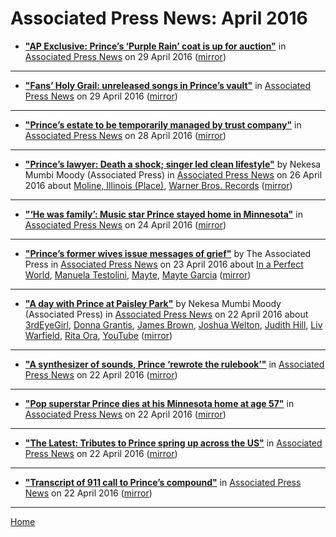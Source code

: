 # Associated Press News: April 2016

 - [**"AP Exclusive: Prince’s ‘Purple Rain’ coat is up for auction"**](https://www.apnews.com/8110dcbaa6714d75a12db043ff989975) in [Associated Press News](https://www.apnews.com/) on 29 April 2016 ([mirror](https://web.archive.org/web/*/https://www.apnews.com/8110dcbaa6714d75a12db043ff989975))

----

 - [**"Fans’ Holy Grail: unreleased songs in Prince’s vault"**](https://www.apnews.com/73b9ba74daa4423bb36ac62d4655a71b) in [Associated Press News](https://www.apnews.com/) on 29 April 2016 ([mirror](https://web.archive.org/web/*/https://www.apnews.com/73b9ba74daa4423bb36ac62d4655a71b))

----

 - [**"Prince’s estate to be temporarily managed by trust company"**](https://www.apnews.com/606153a12f3041b8b76186c824538183) in [Associated Press News](https://www.apnews.com/) on 28 April 2016 ([mirror](https://web.archive.org/web/*/https://www.apnews.com/606153a12f3041b8b76186c824538183))

----

 - [**"Prince’s lawyer: Death a shock; singer led clean lifestyle"**](https://www.apnews.com/18fe9c0f0a124d55a91156e8c1865ab6) by Nekesa Mumbi Moody (Associated Press) in [Associated Press News](https://www.apnews.com/) on 26 April 2016 about [Moline, Illinois (Place)](../../topics/place/moline-illinois/index.md), [Warner Bros. Records](../../topics/warner-bros-records/index.md) ([mirror](https://web.archive.org/web/*/https://www.apnews.com/18fe9c0f0a124d55a91156e8c1865ab6))

----

 - [**"‘He was family’: Music star Prince stayed home in Minnesota"**](https://www.apnews.com/00078308adec4acdbf4aa8e5fe8f8729) in [Associated Press News](https://www.apnews.com/) on 24 April 2016 ([mirror](https://web.archive.org/web/*/https://www.apnews.com/00078308adec4acdbf4aa8e5fe8f8729))

----

 - [**"Prince’s former wives issue messages of grief"**](https://apnews.com/e1248c7300a445e0a07e438cf492a4c4) by The Associated Press in [Associated Press News](https://www.apnews.com/) on 23 April 2016 about [In a Perfect World](../../topics/in-a-perfect-world/index.md), [Manuela Testolini](../../topics/manuela-testolini/index.md), [Mayte](../../topics/mayte/index.md), [Mayte Garcia](../../topics/mayte-garcia/index.md) ([mirror](https://web.archive.org/web/*/https://apnews.com/e1248c7300a445e0a07e438cf492a4c4))

----

 - [**"A day with Prince at Paisley Park"**](https://apnews.com/948911d73f9941fd938df975a3dc5f6f) by Nekesa Mumbi Moody (Associated Press) in [Associated Press News](https://www.apnews.com/) on 22 April 2016 about [3rdEyeGirl](../../topics/3rdeyegirl/index.md), [Donna Grantis](../../topics/donna-grantis/index.md), [James Brown](../../topics/james-brown/index.md), [Joshua Welton](../../topics/joshua-welton/index.md), [Judith Hill](../../topics/judith-hill/index.md), [Liv Warfield](../../topics/liv-warfield/index.md), [Rita Ora](../../topics/rita-ora/index.md), [YouTube](../../topics/youtube/index.md) ([mirror](https://web.archive.org/web/*/https://apnews.com/948911d73f9941fd938df975a3dc5f6f))

----

 - [**"A synthesizer of sounds, Prince ‘rewrote the rulebook’"**](https://apnews.com/c07d6a9a2752405fa8ed91e8d949806a) in [Associated Press News](https://www.apnews.com/) on 22 April 2016 ([mirror](https://web.archive.org/web/*/https://apnews.com/c07d6a9a2752405fa8ed91e8d949806a))

----

 - [**"Pop superstar Prince dies at his Minnesota home at age 57"**](https://www.apnews.com/b9e3df0421a04344835cd4fac7680c24) in [Associated Press News](https://www.apnews.com/) on 22 April 2016 ([mirror](https://web.archive.org/web/*/https://www.apnews.com/b9e3df0421a04344835cd4fac7680c24))

----

 - [**"The Latest: Tributes to Prince spring up across the US"**](https://apnews.com/debddfb333364e4091f0989c39458119) in [Associated Press News](https://www.apnews.com/) on 22 April 2016 ([mirror](https://web.archive.org/web/*/https://apnews.com/debddfb333364e4091f0989c39458119))

----

 - [**"Transcript of 911 call to Prince’s compound"**](https://apnews.com/2d6f0997c28e41d1902762d889e8bf19) in [Associated Press News](https://www.apnews.com/) on 22 April 2016 ([mirror](https://web.archive.org/web/*/https://apnews.com/2d6f0997c28e41d1902762d889e8bf19))

----

[Home](./)
